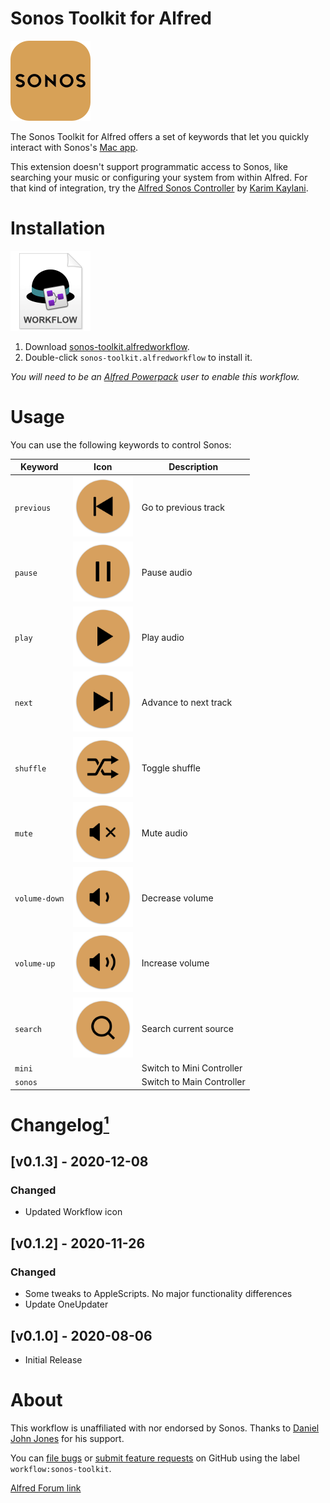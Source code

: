 # Sonos Toolkit for Alfred

<img src="./assets/icon-sonos.png" alt="Sonos logo" width="128" height="128">

The Sonos Toolkit for Alfred offers a set of keywords that let you quickly interact with Sonos's [Mac app](https://support.sonos.com/s/downloads).

This extension doesn't support programmatic access to Sonos, like searching your music or configuring your system from within Alfred. For that kind of integration, try the [Alfred Sonos Controller](https://github.com/karimkaylani/alfred-sonoscontroller) by [Karim Kaylani](https://github.com/karimkaylani).


# Installation

<a href="https://github.com/chrismessina/alfred-sonos-toolkit/raw/main/sonos-toolkit.alfredworkflow"><img src="./assets/icon-workflow.png" alt="Workflow File Icon" width="128" height="128"></a>

1. Download [sonos-toolkit.alfredworkflow](https://github.com/chrismessina/alfred-sonos-toolkit/raw/main/sonos-toolkit.alfredworkflow).
2. Double-click `sonos-toolkit.alfredworkflow` to install it.

_You will need to be an [Alfred Powerpack](https://www.alfredapp.com/powerpack/) user to enable this workflow._

# Usage

You can use the following keywords to control Sonos:

|   Keyword        	|   Icon                                                              	|   Description                	|
|------------------	|---------------------------------------------------------------------	|------------------------------	|
|   `previous`     	|   <img src="./assets/icon-previous.png" width="96" height="96">     	|   Go to previous track       	|
|   `pause`        	|   <img src="./assets/icon-pause.png" width="96" height="96">        	|   Pause audio                	|
|   `play`         	|   <img src="./assets/icon-play.png" width="96" height="96">         	|   Play audio                 	|
|   `next`         	|   <img src="./assets/icon-next.png" width="96" height="96">         	|   Advance to next track      	|
|   `shuffle`      	|   <img src="./assets/icon-shuffle.png" width="96" height="96">      	|   Toggle shuffle             	|
|   `mute`         	|   <img src="./assets/icon-mute.png" width="96" height="96">         	|   Mute audio                 	|
|   `volume-down`  	|   <img src="./assets/icon-volume-down.png" width="96" height="96">  	|   Decrease volume            	|
|   `volume-up`    	|   <img src="./assets/icon-volume-up.png" width="96" height="96">    	|   Increase volume            	|
|   `search`       	|   <img src="./assets/icon-search.png" width="96" height="96">       	|   Search current source      	|
|   `mini`         	|                                                                     	|   Switch to Mini Controller  	|
|   `sonos`        	|                                                                     	|   Switch to Main Controller  	|

# Changelog[¹](https://keepachangelog.com/)

## [v0.1.3] - 2020-12-08

### Changed
- Updated Workflow icon

## [v0.1.2] - 2020-11-26

### Changed
- Some tweaks to AppleScripts. No major functionality differences
- Update OneUpdater

## [v0.1.0] - 2020-08-06
- Initial Release

# About

This workflow is unaffiliated with nor endorsed by Sonos. Thanks to [Daniel John Jones](https://twitter.com/ideoforms?s=21) for his support.

You can [file bugs](https://github.com/chrismessina/alfred-sonos-toolkit/issues/new) or [submit feature requests](https://github.com/chrismessina/alfred-sonos-toolkit/issues/new) on GitHub using the label `workflow:sonos-toolkit`.

<a href="https://www.alfredforum.com/topic/15686-workflow-sonos-toolkit/">Alfred Forum link</a>
